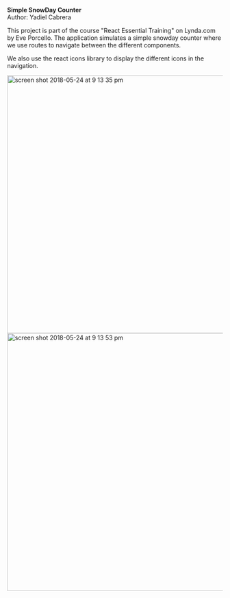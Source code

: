 <strong>Simple SnowDay Counter</strong>
<br>
Author: Yadiel Cabrera 

This project is part of the course "React Essential Training" on Lynda.com by Eve Porcello.
The application simulates a simple snowday counter where we use routes to navigate between the different components.<br>

We also use the react icons library to display the different icons in the navigation.

<img width="600" alt="screen shot 2018-05-24 at 9 13 35 pm" src="https://user-images.githubusercontent.com/33431535/40521027-715bdc16-5f97-11e8-82c7-6117009afc22.png">


<img width="600" alt="screen shot 2018-05-24 at 9 13 53 pm" src="https://user-images.githubusercontent.com/33431535/40521118-e3a54db6-5f97-11e8-87dd-e54b083d09d1.png">
